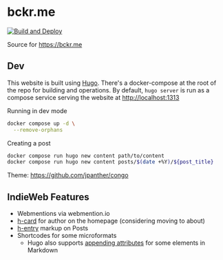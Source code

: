 # bckr.me

[![Build and Deploy](https://github.com/blbecker/bckr.me/actions/workflows/build-deploy.yml/badge.svg)](https://github.com/blbecker/bckr.me/actions/workflows/build-deploy.yml)

Source for <https://bckr.me>

## Dev

This website is built using [Hugo](https://gohugo.io/). There's a docker-compose at the root of the repo for building and operations. By default, `hugo server` is run as a compose service serving the website at <http://localhost:1313>

Running in dev mode

```bash
docker compose up -d \
  --remove-orphans
```

Creating a post

```bash
docker compose run hugo new content path/to/content
docker compose run hugo new content posts/$(date +%Y)/${post_title}
```

Theme: <https://github.com/jpanther/congo>

## IndieWeb Features

- Webmentions via webmention.io
- [h-card](https://microformats.org/wiki/h-card#Properties) for author on the homepage (considering moving to about)
- [h-entry](http://microformats.org/wiki/h-entry#Properties) markup on Posts
- Shortcodes for some microformats
  - Hugo also supports [appending attributes](https://gohugo.io/content-management/markdown-attributes/#overview) for some elements in Markdown
